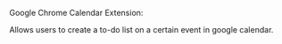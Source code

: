 Google Chrome Calendar Extension:

Allows users to create a to-do list on a certain event in google calendar.
